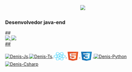 <h1 align="center">
    <img src="https://readme-typing-svg.herokuapp.com/?font=Righteous&size=35&center=true&vCenter=true&width=700&height=70&duration=4000&lines=Olá!+👋;+Sou+Andre+Murilo+Rodrigues+de+França!;" />
</h1>
<h3>Desenvolvedor java-end</h3>
##
<div>
  <a href="https://github.com/AndreMuril0"> 
<img height="42%" src="https://github-readme-stats.vercel.app/api?username=AndreMuril0&show_icons=true&theme=dark&include_all_commits=true&count_private=true"/>
  <img height="50%
" src="https://github-readme-stats.vercel.app/api/top-langs/?username=AndreMuril0&layout=compact&langs_count=16&theme=dark"/>
</div>
##

    
<div style="display: inline_block"><br>
<img align="center" alt="Denis-Js" height="30" width="40" src="https://cdn.jsdelivr.net/gh/devicons/devicon@latest/icons/java/java-original-wordmark.svg">
<img align="center" alt="Denis-Ts" height="30" width="40" src="https://cdn.jsdelivr.net/gh/devicons/devicon@latest/icons/eclipse/eclipse-original.svg">
<img align="center" alt="Denis-React" height="30" width="40" src="https://raw.githubusercontent.com/devicons/devicon/master/icons/react/react-original.svg">
<img align="center" alt="Denis-HTML" height="30" width="40" src="https://raw.githubusercontent.com/devicons/devicon/master/icons/html5/html5-original.svg">
<img align="center" alt="Denis-CSS" height="30" width="40" src="https://raw.githubusercontent.com/devicons/devicon/master/icons/css3/css3-original.svg">
<img align="center" alt="Denis-Python" height="30" width="40" src="https://cdn.jsdelivr.net/gh/devicons/devicon@latest/icons/javascript/javascript-original.svg">
<img align="center" alt="Denis-Csharp" height="30" width="50" src="https://cdn.jsdelivr.net/gh/devicons/devicon@latest/icons/mysql/mysql-plain-wordmark.svg">
</div>
<!--
**AndreMuril0/AndreMuril0** is a ✨ _special_ ✨ repository because its `README.md` (this file) appears on your GitHub profile.

Here are some ideas to get you started:

- 🔭 I’m currently working on ...
- 🌱 I’m currently learning ...
- 👯 I’m looking to collaborate on ...
- 🤔 I’m looking for help with ...
- 💬 Ask me about ...
- 📫 How to reach me: ...
- 😄 Pronouns: ...
- ⚡ Fun fact: ...
-->
  ![Snake animation](https://github.com/AndreMuril0/AndreMuril0/blob/output/github-contribution-grid-snake.svg)
